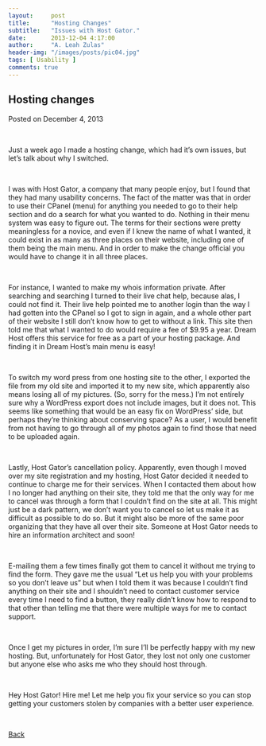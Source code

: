 ```yaml
---
layout:     post
title:      "Hosting Changes"
subtitle:   "Issues with Host Gator."
date:       2013-12-04 4:17:00
author:     "A. Leah Zulas"
header-img: "/images/posts/pic04.jpg"
tags: [ Usability ]
comments: true
---
```


## Hosting changes

Posted on December 4, 2013

<br>

Just a week ago I made a hosting change, which had it’s own issues, but let’s talk about why I switched.

<br>

I was with Host Gator, a company that many people enjoy, but I found that they had many usability concerns. The fact of the matter was that in order to use their CPanel (menu) for anything you needed to go to their help section and do a search for what you wanted to do. Nothing in their menu system was easy to figure out. The terms for their sections were pretty meaningless for a novice, and even if I knew the name of what I wanted, it could exist in as many as three places on their website, including one of them being the main menu. And in order to make the change official you would have to change it in all three places.

<br>

For instance, I wanted to make my whois information private. After searching and searching I turned to their live chat help, because alas, I could not find it. Their live help pointed me to another login than the way I had gotten into the CPanel so I got to sign in again, and a whole other part of their website I still don’t know how to get to without a link. This site then told me that what I wanted to do would require a fee of $9.95 a year. Dream Host offers this service for free as a part of your hosting package. And finding it in Dream Host’s main menu is easy!

<br>

To switch my word press from one hosting site to the other, I exported the file from my old site and imported it to my new site, which apparently also means losing all of my pictures. (So, sorry for the mess.) I’m not entirely sure why a WordPress export does not include images, but it does not. This seems like something that would be an easy fix on WordPress’ side, but perhaps they’re thinking about conserving space? As a user, I would benefit from not having to go through all of my photos again to find those that need to be uploaded again.

<br>

Lastly, Host Gator’s cancellation policy. Apparently, even though I moved over my site registration and my hosting, Host Gator decided it needed to continue to charge me for their services. When I contacted them about how I no longer had anything on their site, they told me that the only way for me to cancel was through a form that I couldn’t find on the site at all. This might just be a dark pattern, we don’t want you to cancel so let us make it as difficult as possible to do so.  But it might also be more of the same poor organizing that they have all over their site. Someone at Host Gator needs to hire an information architect and soon!

<br>

E-mailing them a few times finally got them to cancel it without me trying to find the form. They gave me the usual “Let us help you with your problems so you don’t leave us” but when I told them it was because I couldn’t find anything on their site and I shouldn’t need to contact customer service every time I need to find a button, they really didn’t know how to respond to that other than telling me that there were multiple ways for me to contact support.

<br>

Once I get my pictures in order, I’m sure I’ll be perfectly happy with my new hosting. But, unfortunately for Host Gator, they lost not only one customer but anyone else who asks me who they should host through.

<br>

Hey Host Gator! Hire me! Let me help you fix your service so you can stop getting your customers stolen by companies with a better user experience.

<br>

[Back](./)
